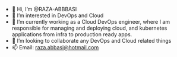 - 👋 Hi, I’m @RAZA-ABBBASI
- 👀 I’m interested in DevOps and Cloud
- 🌱 I’m currently working as a Cloud DevOps engineer, where I am responsible for managing and deploying cloud, and kubernetes applications from infra to production ready apps.  
- 💞️ I’m looking to collaborate any DevOps and Cloud related things 
- 📫 Email: raza.abbasi@hotmail.com 


<!---
RAZA-ABBBASI/RAZA-ABBBASI is a ✨ special ✨ repository because its `README.md` (this file) appears on your GitHub profile.
You can click the Preview link to take a look at your changes.
--->
